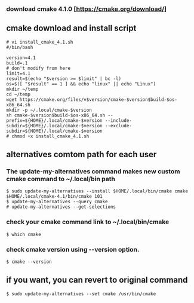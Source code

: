 ### download cmake 4.1.0 [https://cmake.org/download/]



## cmake download and install script

```
# vi install_cmake_4.1.sh
#/bin/bash

version=4.1
build=.1
# don't modify from here
limit=4.1
result=$(echo "$version >= $limit" | bc -l)
os=$([ "$result" == 1 ] && echo "linux" || echo "Linux")
mkdir ~/temp
cd ~/temp
wget https://cmake.org/files/v$version/cmake-$version$build-$os-x86_64.sh
mkdir -p ~/.local/cmake-$version
sh cmake-$version$build-$os-x86_64.sh --prefix=${HOME}/.local/cmake-$version --include-subdir=${HOME}/.local/cmake-$version --exclude-subdir=${HOME}/.local/cmake-$version
# chmod +x install_cmake_4.1.sh
```
## alternatives comtom path for each user

### The update-my-alternatives command makes new custom cmake command to ~/.local/bin path
```
$ sudo update-my-alternatives --install $HOME/.local/bin/cmake cmake $HOME/.local/cmake-4.1/bin/cmake 101
$ update-my-alternatives --query cmake
# update-my-alternatives --get-selections
```

### check your cmake command link to ~/.local/bin/cmake
```
$ which cmake
```

### check cmake version using --version option.
```
$ cmake --version
```

## if you want, you can revert to original command
```
$ sudo update-my-alternatives --set cmake /usr/bin/cmake
```
